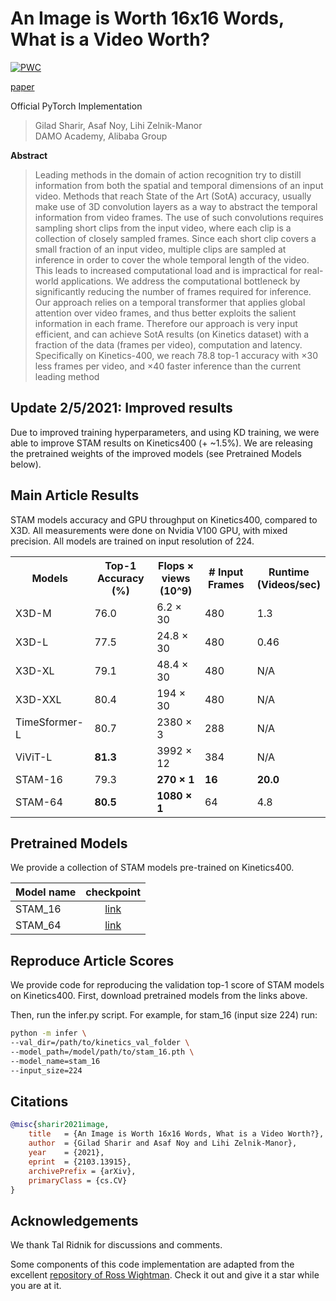 # An Image is Worth 16x16 Words, What is a Video Worth?

[![PWC](https://img.shields.io/endpoint.svg?url=https://paperswithcode.com/badge/an-image-is-worth-16x16-words-what-is-a-video/action-classification-on-kinetics-400)](https://paperswithcode.com/sota/action-classification-on-kinetics-400?p=an-image-is-worth-16x16-words-what-is-a-video)

[paper](https://arxiv.org/pdf/2103.13915.pdf) 

Official PyTorch Implementation

> Gilad Sharir, Asaf Noy, Lihi Zelnik-Manor<br/>
> DAMO Academy, Alibaba Group



**Abstract**

> Leading methods in the domain of action recognition try to
distill information from both the spatial and temporal dimensions of an input video. Methods that reach State of the
Art (SotA) accuracy, usually make use of 3D convolution
layers as a way to abstract the temporal information from
video frames. The use of such convolutions requires sampling short clips from the input video, where each clip is a
collection of closely sampled frames. Since each short clip
covers a small fraction of an input video, multiple clips are
sampled at inference in order to cover the whole temporal
length of the video. This leads to increased computational
load and is impractical for real-world applications. We address the computational bottleneck by significantly reducing
the number of frames required for inference. Our approach
relies on a temporal transformer that applies global attention over video frames, and thus better exploits the salient
information in each frame. Therefore our approach is very
input efficient, and can achieve SotA results (on Kinetics
dataset) with a fraction of the data (frames per video), computation and latency. Specifically on Kinetics-400, we reach
78.8 top-1 accuracy with ×30 less frames per video, and
×40 faster inference than the current leading method
>

## Update 2/5/2021:  Improved results
Due to improved training hyperparameters, and using KD training, we were able to improve
 STAM results on Kinetics400 (+ ~1.5%).  We are releasing the pretrained weights of the improved
  models (see Pretrained Models below). 

## Main Article Results

STAM models accuracy and GPU throughput on Kinetics400, compared to X3D. All measurements were
 done on Nvidia V100 GPU, with mixed precision. All models are trained on input resolution of 224.
<p align="center">
 <table>
  <tr>
    <th>Models</th>
    <th>Top-1 Accuracy <br>(%)</th>
    <th>Flops × views<br>(10^9)</th>
    <th># Input Frames</th>
    <th>Runtime<br>(Videos/sec)</th>
  </tr>
  <tr>
    <td>X3D-M</td>
    <td>76.0</td>
    <td>6.2 × 30 </td>
    <td>480</td>
    <td>1.3</td>
  </tr>
  <tr>
    <td>X3D-L</td>
    <td>77.5</td>
    <td>24.8 × 30</td>
    <td>480</td>
    <td>0.46</td>
  </tr>
  <tr>
    <td>X3D-XL</td>
    <td>79.1</td>
    <td>48.4 × 30</td>
    <td>480</td>
    <td>N/A</td>
  </tr>
  <tr>
    <td>X3D-XXL</td>
    <td>80.4</td>
    <td>194 × 30</td>
    <td>480</td>
    <td>N/A</td>
  </tr>
  <tr>
    <td>TimeSformer-L</td>
    <td>80.7</td>
    <td>2380 × 3</td>
    <td> 288 </td>
    <td>N/A</td>
  </tr>
  <tr>
    <td>ViViT-L</td>
    <td><b>81.3</b></td>
    <td>3992 × 12</td>
    <td>384</td>
    <td>N/A</td>
  </tr>
  <tr>
    <td>STAM-16</td>
    <td>79.3</td>
    <td><b>270 × 1</b></td>
    <td><b>16</b></td>
    <td><b>20.0</b></td>
  </tr>
  <tr>
    <td>STAM-64</td>
    <td><b>80.5</b></td>
    <td><b>1080 × 1</b></td>
    <td>64</td>
    <td>4.8</td>
  </tr>
 </table>
</p>

## Pretrained Models

We provide a collection of STAM models pre-trained on Kinetics400. 

| Model name  | checkpoint
| ------------ | :--------------: |
| STAM_16 | [link](https://miil-public-eu.oss-eu-central-1.aliyuncs.com/model-zoo/STAM/v2/stam_16.pth) |
| STAM_64 | [link](https://miil-public-eu.oss-eu-central-1.aliyuncs.com/model-zoo/STAM/v2/stam_64.pth) |


## Reproduce Article Scores
We provide code for reproducing the validation top-1 score of STAM
models on Kinetics400. First, download pretrained models from the links above.

Then, run the infer.py script. For example, for stam_16 (input size 224)
run:
```bash
python -m infer \
--val_dir=/path/to/kinetics_val_folder \
--model_path=/model/path/to/stam_16.pth \
--model_name=stam_16
--input_size=224
```


## Citations

```bibtex
@misc{sharir2021image,
    title   = {An Image is Worth 16x16 Words, What is a Video Worth?}, 
    author  = {Gilad Sharir and Asaf Noy and Lihi Zelnik-Manor},
    year    = {2021},
    eprint  = {2103.13915},
    archivePrefix = {arXiv},
    primaryClass = {cs.CV}
}
```

## Acknowledgements

We thank Tal Ridnik for discussions and comments.

Some components of this code implementation are adapted from the excellent
[repository of Ross Wightman](https://github.com/rwightman/pytorch-image-models). Check it out and give it a star while
you are at it.
